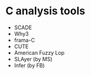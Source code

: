 C analysis tools
================

* SCADE
* Why3
* frama-C
* CUTE
* American Fuzzy Lop
* SLAyer (by MS)
* Infer (by FB)
